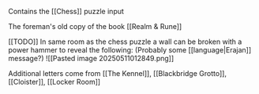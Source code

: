 Contains the [[Chess]] puzzle input

The foreman's old copy of the book [[Realm & Rune]]

[[TODO]]
In same room as the chess puzzle a wall can be broken with a power hammer to reveal the following: (Probably some [[language|Erajan]] message?)
![[Pasted image 20250511012849.png]]

Additional letters come from [[The Kennel]], [[Blackbridge Grotto]], [[Cloister]], [[Locker Room]]